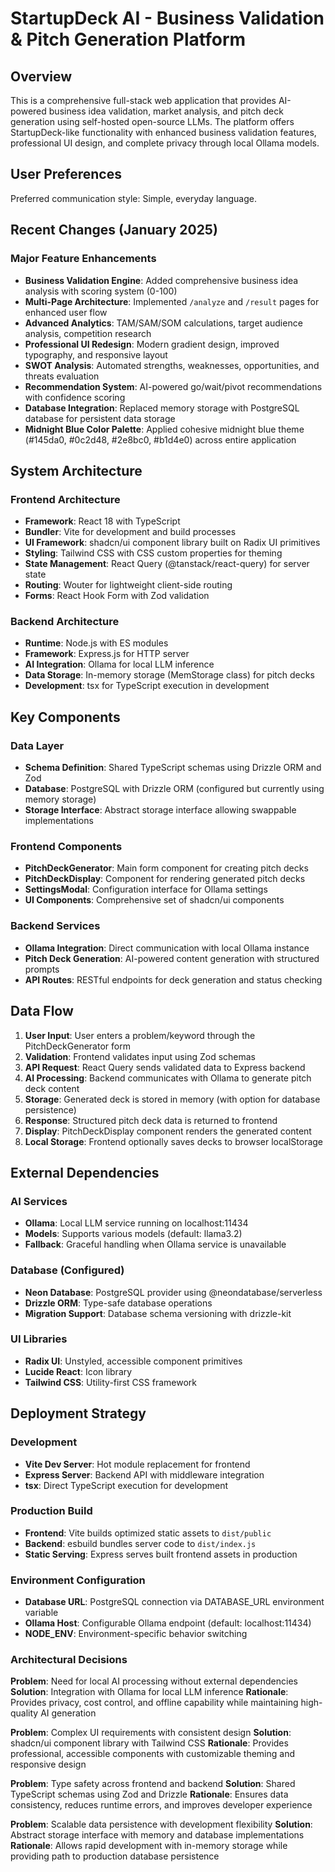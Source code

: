 # StartupDeck AI - Business Validation & Pitch Generation Platform

## Overview

This is a comprehensive full-stack web application that provides AI-powered business idea validation, market analysis, and pitch deck generation using self-hosted open-source LLMs. The platform offers StartupDeck-like functionality with enhanced business validation features, professional UI design, and complete privacy through local Ollama models.

## User Preferences

Preferred communication style: Simple, everyday language.

## Recent Changes (January 2025)

### Major Feature Enhancements
- **Business Validation Engine**: Added comprehensive business idea analysis with scoring system (0-100)
- **Multi-Page Architecture**: Implemented `/analyze` and `/result` pages for enhanced user flow
- **Advanced Analytics**: TAM/SAM/SOM calculations, target audience analysis, competition research
- **Professional UI Redesign**: Modern gradient design, improved typography, and responsive layout
- **SWOT Analysis**: Automated strengths, weaknesses, opportunities, and threats evaluation
- **Recommendation System**: AI-powered go/wait/pivot recommendations with confidence scoring
- **Database Integration**: Replaced memory storage with PostgreSQL database for persistent data storage
- **Midnight Blue Color Palette**: Applied cohesive midnight blue theme (#145da0, #0c2d48, #2e8bc0, #b1d4e0) across entire application

## System Architecture

### Frontend Architecture
- **Framework**: React 18 with TypeScript
- **Bundler**: Vite for development and build processes
- **UI Framework**: shadcn/ui component library built on Radix UI primitives
- **Styling**: Tailwind CSS with CSS custom properties for theming
- **State Management**: React Query (@tanstack/react-query) for server state
- **Routing**: Wouter for lightweight client-side routing
- **Forms**: React Hook Form with Zod validation

### Backend Architecture
- **Runtime**: Node.js with ES modules
- **Framework**: Express.js for HTTP server
- **AI Integration**: Ollama for local LLM inference
- **Data Storage**: In-memory storage (MemStorage class) for pitch decks
- **Development**: tsx for TypeScript execution in development

## Key Components

### Data Layer
- **Schema Definition**: Shared TypeScript schemas using Drizzle ORM and Zod
- **Database**: PostgreSQL with Drizzle ORM (configured but currently using memory storage)
- **Storage Interface**: Abstract storage interface allowing swappable implementations

### Frontend Components
- **PitchDeckGenerator**: Main form component for creating pitch decks
- **PitchDeckDisplay**: Component for rendering generated pitch decks
- **SettingsModal**: Configuration interface for Ollama settings
- **UI Components**: Comprehensive set of shadcn/ui components

### Backend Services
- **Ollama Integration**: Direct communication with local Ollama instance
- **Pitch Deck Generation**: AI-powered content generation with structured prompts
- **API Routes**: RESTful endpoints for deck generation and status checking

## Data Flow

1. **User Input**: User enters a problem/keyword through the PitchDeckGenerator form
2. **Validation**: Frontend validates input using Zod schemas
3. **API Request**: React Query sends validated data to Express backend
4. **AI Processing**: Backend communicates with Ollama to generate pitch deck content
5. **Storage**: Generated deck is stored in memory (with option for database persistence)
6. **Response**: Structured pitch deck data is returned to frontend
7. **Display**: PitchDeckDisplay component renders the generated content
8. **Local Storage**: Frontend optionally saves decks to browser localStorage

## External Dependencies

### AI Services
- **Ollama**: Local LLM service running on localhost:11434
- **Models**: Supports various models (default: llama3.2)
- **Fallback**: Graceful handling when Ollama service is unavailable

### Database (Configured)
- **Neon Database**: PostgreSQL provider using @neondatabase/serverless
- **Drizzle ORM**: Type-safe database operations
- **Migration Support**: Database schema versioning with drizzle-kit

### UI Libraries
- **Radix UI**: Unstyled, accessible component primitives
- **Lucide React**: Icon library
- **Tailwind CSS**: Utility-first CSS framework

## Deployment Strategy

### Development
- **Vite Dev Server**: Hot module replacement for frontend
- **Express Server**: Backend API with middleware integration
- **tsx**: Direct TypeScript execution for development

### Production Build
- **Frontend**: Vite builds optimized static assets to `dist/public`
- **Backend**: esbuild bundles server code to `dist/index.js`
- **Static Serving**: Express serves built frontend assets in production

### Environment Configuration
- **Database URL**: PostgreSQL connection via DATABASE_URL environment variable
- **Ollama Host**: Configurable Ollama endpoint (default: localhost:11434)
- **NODE_ENV**: Environment-specific behavior switching

### Architectural Decisions

**Problem**: Need for local AI processing without external dependencies
**Solution**: Integration with Ollama for local LLM inference
**Rationale**: Provides privacy, cost control, and offline capability while maintaining high-quality AI generation

**Problem**: Complex UI requirements with consistent design
**Solution**: shadcn/ui component library with Tailwind CSS
**Rationale**: Provides professional, accessible components with customizable theming and responsive design

**Problem**: Type safety across frontend and backend
**Solution**: Shared TypeScript schemas using Zod and Drizzle
**Rationale**: Ensures data consistency, reduces runtime errors, and improves developer experience

**Problem**: Scalable data persistence with development flexibility
**Solution**: Abstract storage interface with memory and database implementations
**Rationale**: Allows rapid development with in-memory storage while providing path to production database persistence